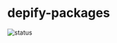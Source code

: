 depify-packages
===============

![status](https://travis-ci.org/depify/depify-packages.svg?branch=master)
